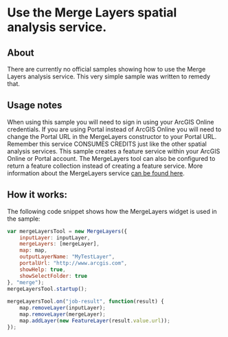 # Use the Merge Layers spatial analysis service.

## About
There are currently no official samples showing how to use the Merge Layers analysis service. This very simple sample was written to remedy that.

## Usage notes
When using this sample you will need to sign in using your ArcGIS Online credentials. If you are using Portal instead of ArcGIS Online you will need to change the Portal URL in the MergeLayers constructor to your Portal URL. Remember this service CONSUMES CREDITS just like the other spatial analysis services. This sample creates a feature service within your ArcGIS Online or Portal account. The MergeLayers tool can also be configured to return a feature collection instead of creating a feature service. More information about the MergeLayers service [can be found here](https://developers.arcgis.com/rest/analysis/api-reference/merge-layers.htm).

## How it works:
The following code snippet shows how the MergeLayers widget is used in the sample:
```javascript
var mergeLayersTool = new MergeLayers({
	inputLayer: inputLayer,
	mergeLayers: [mergeLayer],
	map: map,
	outputLayerName: "MyTestLayer",
	portalUrl: "http://www.arcgis.com",
	showHelp: true,
	showSelectFolder: true
}, "merge");
mergeLayersTool.startup();
			 
mergeLayersTool.on("job-result", function(result) {
	map.removeLayer(inputLayer);
	map.removeLayer(mergeLayer);
	map.addLayer(new FeatureLayer(result.value.url));
});
```